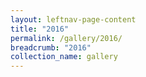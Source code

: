 ```yaml
---
layout: leftnav-page-content
title: "2016"
permalink: /gallery/2016/
breadcrumb: "2016"
collection_name: gallery
---
```

